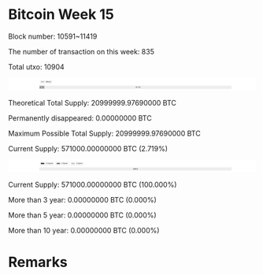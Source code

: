 # Bitcoin Week 15

Block number: 10591~11419

The number of transaction on this week: 835

Total utxo: 10904

![](../images/mined_week15.png)

Theoretical Total Supply: 20999999.97690000 BTC

Permanently disappeared: 0.00000000 BTC

Maximum Possible Total Supply: 20999999.97690000 BTC

Current Supply: 571000.00000000 BTC (2.719%)

![](../images/year_week15.png)


Current Supply: 571000.00000000 BTC (100.000%)

More than 3 year: 0.00000000 BTC (0.000%)

More than 5 year: 0.00000000 BTC (0.000%)

More than 10 year: 0.00000000 BTC (0.000%)

# Remarks


